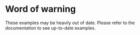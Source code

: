 # Word of warning

These examples may be heavily out of date. Please refer to the
documentation to see up-to-date examples.